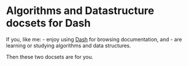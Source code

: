 Algorithms and Datastructure docsets for Dash
=============================================

If you, like me:
    - enjoy using [Dash](http://kapeli.com/dash) for browsing documentation, and
    - are learning or studying algorithms and data structures.

Then these two docsets are for you.